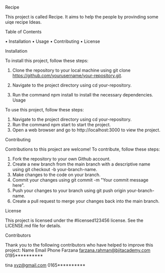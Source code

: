 Recipe

This project is called Recipe. It aims to help the people by provinding some uiqe recipe Ideas.


Table of Contents

• Installation
• Usage
• Contributing
• License


Installation

To install this project, follow these steps:

1. Clone the repository to your local machine using git clone
https://github.com/yourusername/your-repository.git.

2. Navigate to the project directory using cd your-repository.

3. Run the command npm install to install the necessary dependencies.
Usage


To use this project, follow these steps:


1. Navigate to the project directory using cd your-repository.
2. Run the command npm start to start the project.
3. Open a web browser and go to http://localhost:3000 to view the project.


Contributing

Contributions to this project are welcome! To contribute, follow these steps:

1. Fork the repository to your own Github account.
2. Create a new branch from the main branch with a descriptive name using git
checkout -b your-branch-name.
3. Make changes to the code on your branch.
4. Commit your changes using git commit -m "Your commit message here".
5. Push your changes to your branch using git push origin your-branch-name.
6. Create a pull request to merge your changes back into the main branch.


License


This project is licensed under the #licensed123456 license. See the
LICENSE.md file for details.


Contributors

Thank you to the following contributors who have helped to improve this project:
Name 		Email 					Phone
Farzana		farzana.rahman@bjitacademy.com		0195**********

tina		xyz@gmail.com				0165**********